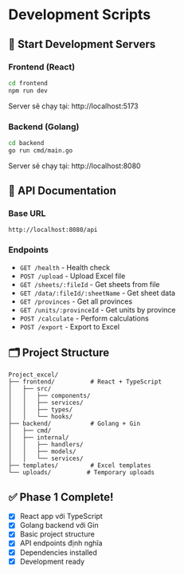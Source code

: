 # Development Scripts

## 🚀 Start Development Servers

### Frontend (React)

```bash
cd frontend
npm run dev
```

Server sẽ chạy tại: http://localhost:5173

### Backend (Golang)

```bash
cd backend
go run cmd/main.go
```

Server sẽ chạy tại: http://localhost:8080

## 📝 API Documentation

### Base URL

```
http://localhost:8080/api
```

### Endpoints

- `GET /health` - Health check
- `POST /upload` - Upload Excel file
- `GET /sheets/:fileId` - Get sheets from file
- `GET /data/:fileId/:sheetName` - Get sheet data
- `GET /provinces` - Get all provinces
- `GET /units/:provinceId` - Get units by province
- `POST /calculate` - Perform calculations
- `POST /export` - Export to Excel

## 🗂️ Project Structure

```
Project_excel/
├── frontend/          # React + TypeScript
│   ├── src/
│   │   ├── components/
│   │   ├── services/
│   │   ├── types/
│   │   └── hooks/
├── backend/           # Golang + Gin
│   ├── cmd/
│   ├── internal/
│   │   ├── handlers/
│   │   ├── models/
│   │   └── services/
├── templates/         # Excel templates
└── uploads/          # Temporary uploads
```

## ✅ Phase 1 Complete!

- [x] React app với TypeScript
- [x] Golang backend với Gin
- [x] Basic project structure
- [x] API endpoints định nghĩa
- [x] Dependencies installed
- [x] Development ready
